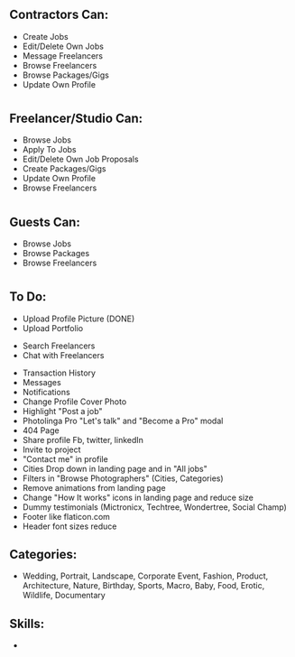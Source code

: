 Contractors Can: 
-
- Create Jobs
- Edit/Delete Own Jobs
- Message Freelancers
- Browse Freelancers
- Browse Packages/Gigs
- Update Own Profile

#

Freelancer/Studio Can:
-
- Browse Jobs
- Apply To Jobs
- Edit/Delete Own Job Proposals
- Create Packages/Gigs
- Update Own Profile
- Browse Freelancers

#

Guests Can:
-
- Browse Jobs
- Browse Packages
- Browse Freelancers


#

To Do:
-
- Upload Profile Picture (DONE)
- Upload Portfolio
<!-- - CRUD Packages -->
<!-- - Browse and Buy Packages -->
- Search Freelancers
- Chat with Freelancers
<!-- - Footer Links -->
<!-- - Settings Page -->
- Transaction History
- Messages
- Notifications
- Change Profile Cover Photo
- Highlight "Post a job"
- Photolinga Pro "Let's talk" and "Become a Pro" modal
- 404 Page
- Share profile Fb, twitter, linkedIn
- Invite to project
- "Contact me" in profile
- Cities Drop down in landing page and in "All jobs"
- Filters in "Browse Photographers" (Cities, Categories)
- Remove animations from landing page
- Change "How It works" icons in landing page and reduce size
- Dummy testimonials (Mictronicx, Techtree, Wondertree, Social Champ)
- Footer like flaticon.com
- Header font sizes reduce


Categories:
-
- Wedding, Portrait, Landscape, Corporate Event, Fashion, Product, Architecture, Nature, Birthday, Sports, Macro, Baby, Food, Erotic, Wildlife, Documentary 

Skills:
-
- 